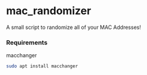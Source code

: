 # mac_randomizer
A small script to randomize all of your MAC Addresses!

### Requirements

macchanger
```bash
sudo apt install macchanger
```

